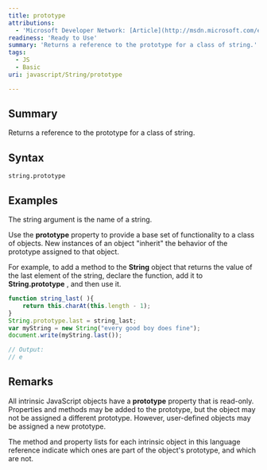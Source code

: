 ```yaml
---
title: prototype
attributions:
  - 'Microsoft Developer Network: [Article](http://msdn.microsoft.com/en-us/library/ie/jj155280(v=vs.94).aspx)'
readiness: 'Ready to Use'
summary: 'Returns a reference to the prototype for a class of string.'
tags:
  - JS
  - Basic
uri: javascript/String/prototype

---
```

## Summary

Returns a reference to the prototype for a class of string.

## Syntax

    string.prototype

## Examples

The string argument is the name of a string.

Use the **prototype** property to provide a base set of functionality to a class of objects. New instances of an object "inherit" the behavior of the prototype assigned to that object.

For example, to add a method to the **String** object that returns the value of the last element of the string, declare the function, add it to **String.prototype** , and then use it.

``` js
function string_last( ){
    return this.charAt(this.length - 1);
}
String.prototype.last = string_last;
var myString = new String("every good boy does fine");
document.write(myString.last());

// Output:
// e
```

## Remarks

All intrinsic JavaScript objects have a **prototype** property that is read-only. Properties and methods may be added to the prototype, but the object may not be assigned a different prototype. However, user-defined objects may be assigned a new prototype.

The method and property lists for each intrinsic object in this language reference indicate which ones are part of the object's prototype, and which are not.

